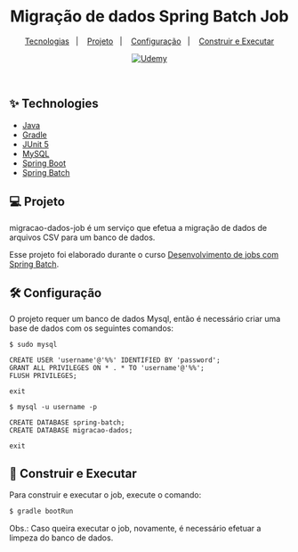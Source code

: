 <h1 align=center>
  Migração de dados Spring Batch Job
</h1>

<p align=center>
  <a href="#-technologies">Tecnologias</a>&nbsp;&nbsp;&nbsp;|&nbsp;&nbsp;&nbsp;
  <a href="#-project">Projeto</a>&nbsp;&nbsp;&nbsp;|&nbsp;&nbsp;&nbsp;
  <a href="#-configuration">Configuração</a>&nbsp;&nbsp;&nbsp;|&nbsp;&nbsp;&nbsp;
  <a href="#-developing">Construir e Executar</a>
</p>

<p align=center>
  <a href="https://www.udemy.com/certificate/404/"> <img alt="Udemy" src=https://img.shields.io/badge/Udemy-EC5252?style=flat-square&logo=Udemy&logoColor=white&labelColor=purple&color=purple&https://www.udemy.com/certificate/404/></a>
</p>

<br>

## ✨ Technologies

- [Java](https://www.oracle.com/java/technologies/downloads/)
- [Gradle](https://docs.gradle.org/current/userguide/userguide.html)
- [JUnit 5](https://junit.org/junit5/docs/current/user-guide/)
- [MySQL](https://dev.mysql.com/downloads/mysql/)
- [Spring Boot](https://spring.io/projects/spring-boot)
- [Spring Batch](https://spring.io/projects/spring-batch)

## 💻 Projeto

migracao-dados-job é um serviço que efetua a migração de dados de arquivos CSV para um banco de dados.

Esse projeto foi elaborado durante o curso [Desenvolvimento de jobs com Spring Batch](https://www.udemy.com/share/103eh43@WkfdGKu8A6NAdGpSxOIOLN9tjcdECAP3NEiN3MdU4dH98wKcM9gwKAvTr6u4EryC/).

## 🛠️ Configuração

O projeto requer um banco de dados Mysql, então é necessário criar uma base de dados com os seguintes comandos:

```
$ sudo mysql

CREATE USER 'username'@'%%' IDENTIFIED BY 'password';
GRANT ALL PRIVILEGES ON * . * TO 'username'@'%%';
FLUSH PRIVILEGES;

exit

$ mysql -u username -p

CREATE DATABASE spring-batch;
CREATE DATABASE migracao-dados;

exit
```

## 🚀 Construir e Executar

Para construir e executar o job, execute o comando:

```sh
$ gradle bootRun
```

Obs.: Caso queira executar o job, novamente, é necessário efetuar a limpeza do banco de dados.

